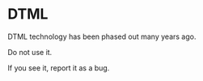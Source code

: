 # DTML

DTML technology has been phased out many years ago.

Do not use it.

If you see it, report it as a bug.